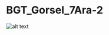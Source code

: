 # BGT_Gorsel_7Ara-2


![alt text]([http://url/to/img.png](https://github.com/ezfesoft/BGT_Gorsel_7Ara-2/blob/master/soru2.PNG)https://github.com/ezfesoft/BGT_Gorsel_7Ara-2/blob/master/soru2.PNG)
